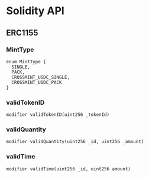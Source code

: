 # Solidity API

## ERC1155

### MintType

```solidity
enum MintType {
  SINGLE,
  PACK,
  CROSSMINT_USDC_SINGLE,
  CROSSMINT_USDC_PACK
}
```

### validTokenID

```solidity
modifier validTokenID(uint256 _tokenId)
```

### validQuantity

```solidity
modifier validQuantity(uint256 _id, uint256 _amount)
```

### validTime

```solidity
modifier validTime(uint256 _id, uint256 amount)
```

